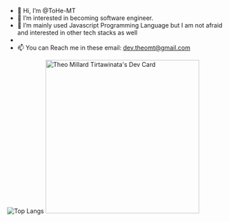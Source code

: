 - 👋 Hi, I’m @ToHe-MT
- 👀 I’m interested in becoming software engineer.
- 🌱 I’m mainly used Javascript Programming Language but I am not afraid and interested in other tech stacks as well
- 
- 📫 You can Reach me in these email: dev.theomt@gmail.com

<!---
ToHe-MT/ToHe-MT is a ✨ special ✨ repository because its `README.md` (this file) appears on your GitHub profile.
You can click the Preview link to take a look at your changes.
--->

![Top Langs](https://github-readme-stats.vercel.app/api/top-langs/?username=ToHe-MT&layout=compact)
<a href="https://app.daily.dev/tohe"><img src="https://api.daily.dev/devcards/v2/W11AWk03nFbs6DYkCchGh.png?type=default&r=hah" width="356" alt="Theo Millard Tirtawinata's Dev Card"/></a>
